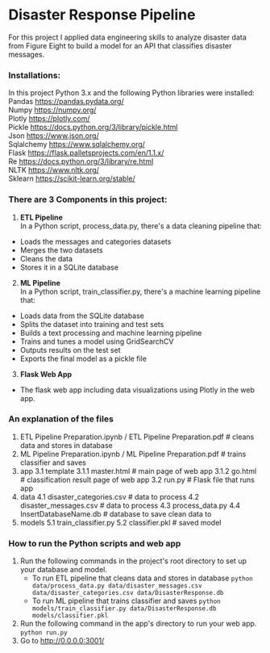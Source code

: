# Disaster Response Pipeline

For this project I applied data engineering skills to analyze disaster data from Figure Eight to build a model for an API that classifies disaster messages.

### Installations:
In this project Python 3.x and the following Python libraries were installed:<br>
Pandas https://pandas.pydata.org/<br>
Numpy https://numpy.org/<br>
Plotly https://plotly.com/<br>
Pickle https://docs.python.org/3/library/pickle.html<br>
Json https://www.json.org/<br>
Sqlalchemy https://www.sqlalchemy.org/<br>
Flask https://flask.palletsprojects.com/en/1.1.x/<br>
Re https://docs.python.org/3/library/re.html<br>
NLTK https://www.nltk.org/<br>
Sklearn https://scikit-learn.org/stable/<br>


### There are 3 Components in this project:
1. __ETL Pipeline__<br>
In a Python script, process_data.py, there's a data cleaning pipeline that:
- Loads the messages and categories datasets
- Merges the two datasets
- Cleans the data
- Stores it in a SQLite database
2. __ML Pipeline__<br>
In a Python script, train_classifier.py, there's a machine learning pipeline that:
- Loads data from the SQLite database
- Splits the dataset into training and test sets
- Builds a text processing and machine learning pipeline
- Trains and tunes a model using GridSearchCV
- Outputs results on the test set
- Exports the final model as a pickle file
3. __Flask Web App__<br>
- The flask web app including data visualizations using Plotly in the web app.


### An explanation of the files
1. ETL Pipeline Preparation.ipynb / ETL Pipeline Preparation.pdf # cleans data and stores in database
2. ML Pipeline Preparation.ipynb / ML Pipeline Preparation.pdf # trains classifier and saves
3. app
3.1 template
3.1.1 master.html  # main page of web app
3.1.2 go.html  # classification result page of web app
3.2 run.py  # Flask file that runs app
4. data
4.1 disaster_categories.csv  # data to process 
4.2 disaster_messages.csv  # data to process
4.3 process_data.py
4.4 InsertDatabaseName.db   # database to save clean data to
5. models
5.1 train_classifier.py
5.2 classifier.pkl  # saved model 


### How to run the Python scripts and web app
1. Run the following commands in the project's root directory to set up your database and model.
    - To run ETL pipeline that cleans data and stores in database
        `python data/process_data.py data/disaster_messages.csv data/disaster_categories.csv data/DisasterResponse.db`
    - To run ML pipeline that trains classifier and saves
        `python models/train_classifier.py data/DisasterResponse.db models/classifier.pkl`
2. Run the following command in the app's directory to run your web app.
    `python run.py`
3. Go to http://0.0.0.0:3001/


